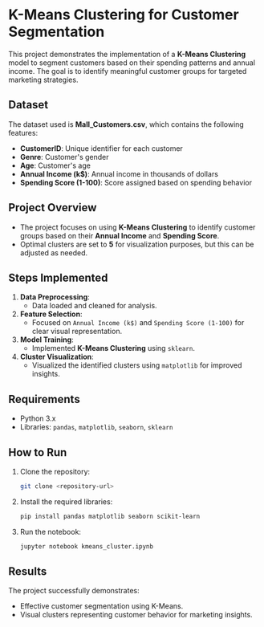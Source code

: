 # K-Means Clustering for Customer Segmentation

This project demonstrates the implementation of a **K-Means Clustering** model to segment customers based on their spending patterns and annual income. The goal is to identify meaningful customer groups for targeted marketing strategies.

## Dataset
The dataset used is **Mall_Customers.csv**, which contains the following features:
- **CustomerID**: Unique identifier for each customer
- **Genre**: Customer's gender
- **Age**: Customer's age
- **Annual Income (k$)**: Annual income in thousands of dollars
- **Spending Score (1-100)**: Score assigned based on spending behavior

## Project Overview
- The project focuses on using **K-Means Clustering** to identify customer groups based on their **Annual Income** and **Spending Score**.
- Optimal clusters are set to **5** for visualization purposes, but this can be adjusted as needed.

## Steps Implemented
1. **Data Preprocessing**:
   - Data loaded and cleaned for analysis.
2. **Feature Selection**:
   - Focused on `Annual Income (k$)` and `Spending Score (1-100)` for clear visual representation.
3. **Model Training**:
   - Implemented **K-Means Clustering** using `sklearn`.
4. **Cluster Visualization**:
   - Visualized the identified clusters using `matplotlib` for improved insights.

## Requirements
- Python 3.x
- Libraries: `pandas`, `matplotlib`, `seaborn`, `sklearn`

## How to Run
1. Clone the repository:
   ```bash
   git clone <repository-url>
   ```
2. Install the required libraries:
   ```bash
   pip install pandas matplotlib seaborn scikit-learn
   ```
3. Run the notebook:
   ```bash
   jupyter notebook kmeans_cluster.ipynb
   ```

## Results
The project successfully demonstrates:
- Effective customer segmentation using K-Means.
- Visual clusters representing customer behavior for marketing insights.

